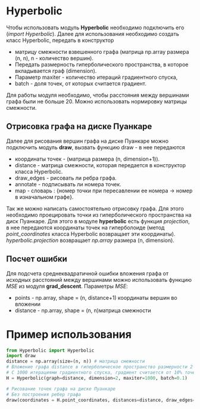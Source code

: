 # Hyperbolic
Чтобы использовать модуль **Hyperbolic** необходимо подключить его (*import Hyperbolic*). Далее для использования необходимо создать класс Hyperbolic, передать в конструктор 
* матрицу смежности взвешенного графа (матрица np.array размера (n, n), n - количество вершин).
* Передать размерность гиперболического пространства, в которое вкладывается граф (dimension). 
* Параметр maxiter - количество итераций градиентного спуска, 
* batch - доля точек, от которых считается градиент.

Для работы модуля необходимо, чтобы расстояния между вершинами графа были не больше 20. Можно использовать нормировку матрицы смежности.

## Отрисовка графа на диске Пуанкаре
Далее для рисования вершин графа на диске Пуанкаре можно подключить модуль **draw**, вызвать функцию draw - в нее передаются 
* координаты точек - (матрица размера (n, dimension+1)). 
* distance - матрица смежности, которая передается в конструктор класса Hyperbolic. 
* draw_edges - рисовать ли ребра графа. 
* annotate - подписывать ли номера точек. 
* map - словарь : {номер точки при пересавлении ее номера -> номер в изначальном графе}.

Так же можно написать самостоятельно отрисовку графа. Для этого необходимо проецировать точки из гиперболического пространства на диск Пуанкаре. Для этого в модуле **hyperbolic** есть функция *projection*, в нее передаются координаты точек на гиперболоиде (метод *point_coordinates* класса Hyperbolic возвращает эти координаты).
*hyperbolic.projection* возвращает *np.array* размера (n, dimension).

## Посчет ошибки
Для подсчета среднеквадратичной ошибки вложения графа от исходных расстояний между вершинами можно использовать функцию *MSE* из модуля **grad_descent**. Параметры *MSE*:
* points - np.array, shape = (n, distance+1) координаты вершин во вложении
* distance - np.array, shape = (n, n)матрица смежности 
# Пример использования
```python
from Hyperbolic import Hyperbolic
import draw
distance = np.array(size=(n, n)) # матрица смежности 
# Вложение графа distance в гиперболическое пространство размерности 2
# С 1000 итерациями градиентного спуска, градиент считается от 10% точек
H = Hyperbolic(graph=distance, dimension=2, maxiter=1000, batch=0.1) 

# Рисование точек графа на диске Пуанкаре
# Без построения ребер графа
draw(coordinates = H.point_coordinates, distances=distance, draw_edges=False)
```

